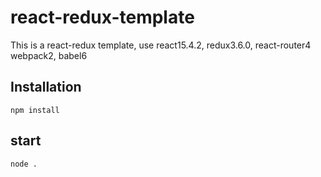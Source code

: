 # react-redux-template

This is a react-redux template, use react15.4.2, redux3.6.0, react-router4 webpack2, babel6

## Installation

```
npm install
```

## start

```
node .
```
